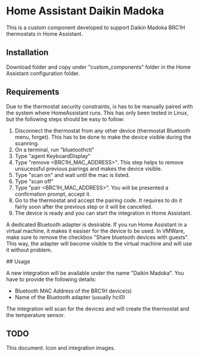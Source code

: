 # Home Assistant Daikin Madoka

This is a custom component developed to support Daikin Madoka BRC1H thermostats in Home Assistant. 

## Installation

Download folder and copy under "custom_components" folder in the Home Assistant configuration folder.

## Requirements

Due to the thermostat security constraints, is has to be manually paired with the system where HomeAssistant runs. This has only been tested in Linux, but the following steps should be easy to follow:

1. Disconnect the thermostat from any other device (thermostat Bluetooth menu, forget). This has to be done to make the device visible during the scanning.
2. On a terminal, run "bluetoothctl"
3. Type "agent KeyboardDisplay"
4. Type "remove <BRC1H_MAC_ADDRESS>". This step helps to remove unsucessful previous pairings and makes the device visible.
5. Type "scan on" and wait until the mac is listed.
6. Type "scan off"
7. Type "pair <BRC1H_MAC_ADDRESS>". You will be presented a confirmation prompt, accept it.
8. Go to the thermostat and accept the pairing code. It requires to do it fairly soon after the previous step or it will be cancelled.
9. The device is ready and you can start the integration in Home Assistant.

A dedicated Bluetooth adapter is desirable. If you run Home Assistant in a virtual machine, it makes it easiser for the device to be used. In VMWare, make sure to remove the checkbox "Share bluetooth devices with guests". This way, the adapter will become visible to the virtual machine and will use it without problem. 

## Usage

A new integration will be available under the name "Daikin Madoka". You have to provide the following details:

- Bluetooth MAC Address of the BRC1H device(s)
- Name of the Bluetooth adapter (usually hci0)

The integration will scan for the devices and will create the thermostat and the temperature sensor.

## TODO
This document.
Icon and integration images.
